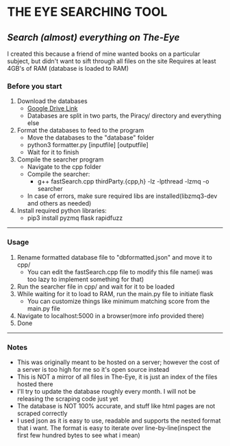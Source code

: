 # THE EYE SEARCHING TOOL
*Search (almost) everything on The-Eye* 
----

I created this because a friend of mine wanted books on a particular subject, but didn't want to sift through all files on the site
Requires at least 4GB's of RAM (database is loaded to RAM)
### Before you start
1. Download the databases
    * [Google Drive Link](https://drive.google.com/drive/folders/1kf4lTu3-ZMlUveiCQL_B7qYZm0WAHKKB?usp=sharing)
    * Databases are split in two parts, the Piracy/ directory and everything else
2. Format the databases to feed to the program
    * Move the databases to the "database" folder
    * python3 formatter.py [inputfile] [outputfile]
    * Wait for it to finish
3. Compile the searcher program
    * Navigate to the cpp folder
    * Compile the searcher:
        * g++ fastSearch.cpp thirdParty.{cpp,h} -lz -lpthread -lzmq -o searcher
    * In case of errors, make sure required libs are installed(libzmq3-dev and others as needed)
4. Install required python libraries:   
    * pip3 install pyzmq flask rapidfuzz
---- 

### Usage
1. Rename formatted database file to "dbformatted.json" and move it to cpp/
    * You can edit the fastSearch.cpp file to modify this file name(i was too lazy to implement something for that)
1. Run the searcher file in cpp/ and wait for it to be loaded
1. While waiting for it to load to RAM, run the main.py file to initiate flask
    * You can customize things like minimum matching score from the main.py file
1. Navigate to localhost:5000 in a browser(more info provided there)
1. Done
---- 

### Notes
* This was originally meant to be hosted on a server; however the cost of a server is too high for me so it's open source instead
* This is NOT a mirror of all files in The-Eye, it is just an index of the files hosted there
* I'll try to update the database roughly every month. I will not be releasing the scraping code just yet
* The database is NOT 100% accurate, and stuff like html pages are not scraped correctly
* I used json as it is easy to use, readable and supports the nested format that i want. The format is easy to iterate over line-by-line(inspect the first few hundred bytes to see what i mean)